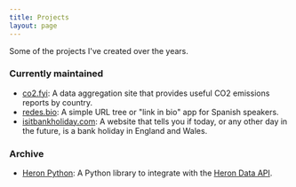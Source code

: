 ```yaml
---
title: Projects
layout: page
---
```


Some of the projects I've created over the years.

### Currently maintained

- [co2.fyi](https://co2.fyi):
    A data aggregation site that provides useful CO2 emissions reports by country.
- [redes.bio](https://redes.bio):
    A simple URL tree or "link in bio" app for Spanish speakers.
- [isitbankholiday.com](https://isitbankholiday.com):
    A website that tells you if today, or any other day in the future, is a
    bank holiday in England and Wales.

### Archive

- [Heron Python](https://pypi.org/project/heron-data/):
    A Python library to integrate with the [Heron Data API](https://docs.herondata.io/api).
